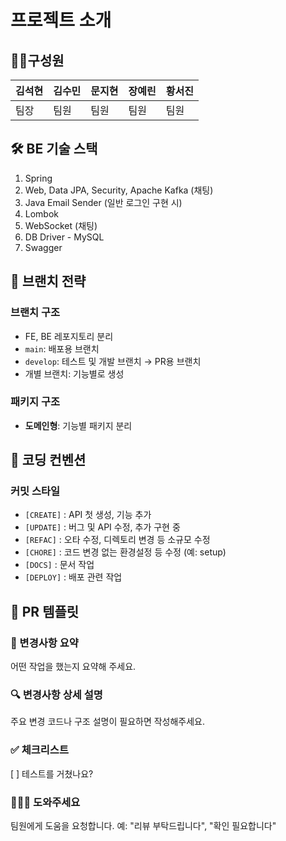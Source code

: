 # 프로젝트 소개

## 👩‍💻구성원

| 김석현 | 김수민 | 문지현 | 장예린 | 황서진 |
| --- | --- | --- | --- | --- |
| 팀장 | 팀원 | 팀원 | 팀원 | 팀원 |


## 🛠 BE 기술 스택

1. Spring
2. Web, Data JPA, Security, Apache Kafka (채팅)
3. Java Email Sender (일반 로그인 구현 시)
4. Lombok
5. WebSocket (채팅)
6. DB Driver - MySQL
7. Swagger

   

## 🌳 브랜치 전략

### 브랜치 구조

- FE, BE 레포지토리 분리
- `main`: 배포용 브랜치
- `develop`: 테스트 및 개발 브랜치 → PR용 브랜치
- 개별 브랜치: 기능별로 생성

### 패키지 구조

- **도메인형**: 기능별 패키지 분리
  


## 📐 코딩 컨벤션

### 커밋 스타일

- `[CREATE]` : API 첫 생성, 기능 추가
- `[UPDATE]` : 버그 및 API 수정, 추가 구현 중
- `[REFAC]` : 오타 수정, 디렉토리 변경 등 소규모 수정
- `[CHORE]` : 코드 변경 없는 환경설정 등 수정 (예: setup)
- `[DOCS]` : 문서 작업
- `[DEPLOY]` : 배포 관련 작업
  


## 📝 PR 템플릿

### 📝 변경사항 요약

어떤 작업을 했는지 요약해 주세요.

### 🔍 변경사항 상세 설명

주요 변경 코드나 구조 설명이 필요하면 작성해주세요.

### ✅ 체크리스트

[ ] 테스트를 거쳤나요?

### 🙋🏻‍♀️ 도와주세요

팀원에게 도움을 요청합니다. 예: "리뷰 부탁드립니다", "확인 필요합니다"

